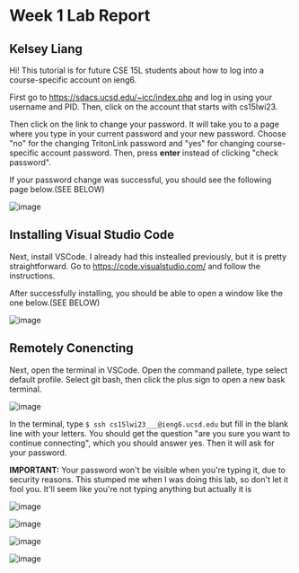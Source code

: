 # Week 1 Lab Report
## Kelsey Liang

Hi! This tutorial is for future CSE 15L students about how to log into a course-specific account on ieng6.

First go to https://sdacs.ucsd.edu/~icc/index.php and log in using your username and PID. Then, click on the account that starts with cs15lwi23.

Then click on the link to change your password. It will take you to a page where you type in your current password and your new password. Choose "no" for the changing TritonLink password and "yes" for changing course-specific account password. Then, press **enter** instead of clicking "check password".

If your password change was successful, you should see the following page below.(SEE BELOW)

![image](https://user-images.githubusercontent.com/122491370/211930276-07ac89c6-6b8b-4595-8a6c-8cabed45f49a.png)

## Installing Visual Studio Code

Next, install VSCode. I already had this instealled previously, but it is pretty straightforward. Go to https://code.visualstudio.com/ and follow the instructions.

After successfully installing, you should be able to open a window like the one below.(SEE BELOW)


![image](https://user-images.githubusercontent.com/122491370/211929750-7e9af6d1-5656-4516-9743-a4e813aea728.png)

## Remotely Conencting

Next, open the terminal in VSCode. Open the command pallete, type select default profile. Select git bash, then click the plus sign to open a new bask terminal. 

![image](https://user-images.githubusercontent.com/122491370/211933762-b61f6390-4f25-48f3-b1cf-5bd468219f2a.png)


In the terminal, type `$ ssh cs15lwi23___@ieng6.ucsd.edu` but fill in the blank line with your letters. You should get the question "are you sure you want to continue connecting", which you should answer yes. Then it will ask for your password.

**IMPORTANT:** Your password won't be visible when you're typing it, due to security reasons. This stumped me when I was doing this lab, so don't let it fool you. It'll seem like you're not typing anything but actually it is 

![image](https://user-images.githubusercontent.com/122491370/211934829-1440f9cf-b850-463c-8afa-53ace159a6da.png)


![image](https://user-images.githubusercontent.com/122491370/211929927-f2b37e35-0c37-485a-baa7-15355008283a.png)


![image](https://user-images.githubusercontent.com/122491370/211929975-b3516774-4cab-4129-b49b-0d216ee511c2.png)


![image](https://user-images.githubusercontent.com/122491370/211930050-3ae35bea-405b-4d63-8ad9-daf423048f1e.png)

